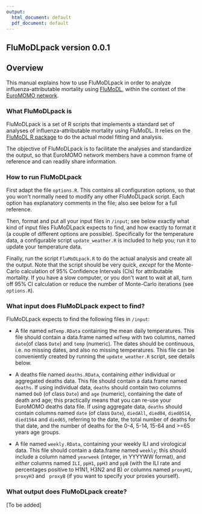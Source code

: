```yaml
---
output:
  html_document: default
  pdf_document: default
---
```

## FluMoDLpack version 0.0.1


## Overview

This manual explains how to use FluMoDLpack in order to analyze 
influenza-attributable mortality using 
[FluMoDL](https://www.eurosurveillance.org/content/10.2807/1560-7917.ES.2019.24.14.1800118),
within the context of the [EuroMOMO network](http://www.euromomo.eu/).



### What FluMoDLpack is

FluMoDLpack is a set of R scripts that implements a standard set of analyses
of influenza-attributable mortality using FluMoDL. It relies on the 
[FluMoDL R package](https://cran.r-project.org/package=FluMoDL) to do the 
actual model fitting and analysis.

The objective of FluMoDLpack is to facilitate the analyses and standardize the
output, so that EuroMOMO network members have a common frame of reference and 
can readily share information.



### How to run FluMoDLpack

First adapt the file `options.R`. This contains all configuration options, so
that you won't normally need to modify any other FluMoDLpack script. Each 
option has explanatory comments in the file; also see below for a full 
reference.

Then, format and put all your input files in `/input`; see below exactly what 
kind of input files FluMoDLpack expects to find, and how exactly to format it
(a couple of different options are possible). Specifically for the temperature
data, a configurable script `update_weather.R` is included to help you; run it
to update your temperature data.

Finally, run the script `FluMoDLpack.R` to do the actual analysis and create
all the output. Note that the script should be very quick, _except_ for the
Monte-Carlo calculation of 95% Confidence Intervals (CIs) for attributable 
mortality. If you have a slow computer, or you don't want to wait at all, 
turn off 95% CI calculation or reduce the number of Monte-Carlo iterations
(see `options.R`).



### What input does FluMoDLpack expect to find?

FluMoDLpack expects to find the following files in `/input`:

* A file named `mdTemp.RData` containing the mean daily temperatures. 
This file should contain a data.frame named `mdTemp` with two columns, 
named `date`(of class `Date`) and `temp` (numeric). 
The dates should be continuous, i.e. no missing dates, and also no missing 
temperatures. 
This file can be conveniently created by running the `update_weather.R` 
script, see details below.

* A deaths file named `deaths.RData`, containing _either_ individual or 
aggregated deaths data. This file should contain a data.frame named `deaths`.
If using individual data, `deaths` should contain two columns named `DoD` (of
class `Date`) and `age` (numeric), containing the date of death and age; 
this practically means that you can re-use your EuroMOMO deaths data file. 
If using aggregate data, `deaths` should contain columns named `date` (of 
class `Date`), `diedAll`, `died04`, `died0514`, `died1564` and `died65`, 
referring to the date, the total number of deaths for that date, and the
number of deaths for the 0-4, 5-14, 15-64 and >=65 years age groups.

* A file named `weekly.RData`, containing your weekly ILI and virological
data. This file should contain a data.frame named `weekly`; this should 
include a column named `yearweek` (integer, in YYYYWW format), and _either_
columns named `ILI`, `ppH1`, `ppH3` and `ppB` (with the ILI rate and 
percentages positive to H1N1, H3N2 and B) _or_ columns named `proxyH1`, 
`proxyH3` and ` proxyB` (if you want to specify your proxies yourself).



### What output does FluMoDLpack create?

[To be added]

